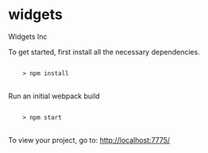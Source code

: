# widgets

<p>Widgets Inc</p>
<p>To get started, first install all the necessary dependencies.</p>

<pre>
<code>
    &gt; npm install
</code>
</pre>

<p>Run an initial webpack build</p>

<pre>
<code>
    &gt; npm start
</code>
</pre>

<p>To view your project, go to: <a href="http://localhost:7775/" rel="nofollow">http://localhost:7775/</a></p>